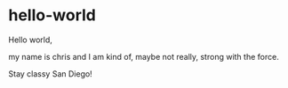 # hello-world
Hello world,

my name is chris and I am kind of, maybe not really, strong with the force.

Stay classy San Diego!
